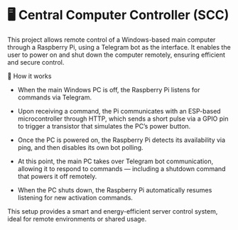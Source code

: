 # 🖥️ Central Computer Controller (SCC)
This project allows remote control of a Windows-based main computer through a Raspberry Pi, using a Telegram bot as the interface. It enables the user to power on and shut down the computer remotely, ensuring efficient and secure control.

🔧 How it works
- When the main Windows PC is off, the Raspberry Pi listens for commands via Telegram.

- Upon receiving a command, the Pi communicates with an ESP-based microcontroller through HTTP, which sends a short pulse via a GPIO pin to trigger a transistor that simulates the PC’s power button.

- Once the PC is powered on, the Raspberry Pi detects its availability via ping, and then disables its own bot polling.

- At this point, the main PC takes over Telegram bot communication, allowing it to respond to commands — including a shutdown command that powers it off remotely.

- When the PC shuts down, the Raspberry Pi automatically resumes listening for new activation commands.

This setup provides a smart and energy-efficient server control system, ideal for remote environments or shared usage.
